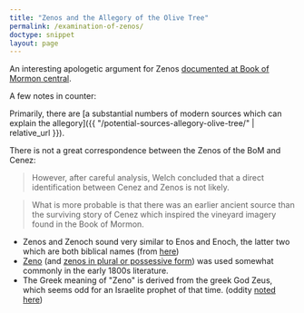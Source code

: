 ```yaml
---
title: "Zenos and the Allegory of the Olive Tree"
permalink: /examination-of-zenos/
doctype: snippet
layout: page
---
```


An interesting apologetic argument for Zenos [documented at Book of Mormon central](https://knowhy.bookofmormoncentral.org/content/is-anything-known-of-the-prophet-zenos-outside-of-the-book-of-mormon).

A few notes in counter:

Primarily, there are [a substantial numbers of modern sources which can explain the allegory]({{ "/potential-sources-allegory-olive-tree/" | relative_url }}).

There is not a great correspondence between the Zenos of the BoM and Cenez:
> However, after careful analysis, Welch concluded that a direct identification between Cenez and Zenos is not likely.

> What is more probable is that there was an earlier ancient source than the surviving story of Cenez which inspired the vineyard imagery found in the Book of Mormon.

* Zenos and Zenoch sound very similar to Enos and Enoch, the latter two which are both biblical names (from [here](https://www.reddit.com/r/exmormon/comments/25ekuo/zenos_zenoch_and_neum/))
* [Zeno](https://www.google.com/search?q=zeno&lr=lang_en&biw=1073&bih=921&source=lnt&tbs=lr%3Alang_1en%2Ccdr%3A1%2Ccd_min%3A1%2F1%2F1750%2Ccd_max%3A12%2F31%2F1829&tbm=bks) (and [zenos in plural or possessive form](https://www.google.com/search?lr=lang_en&biw=839&bih=777&tbs=lr%3Alang_1en%2Ccdr%3A1%2Ccd_min%3A1%2F1%2F1750%2Ccd_max%3A12%2F31%2F1829&tbm=bks&ei=nIaVW-rML4aTzwLjprOgAw&q=zenos&oq=zenos&gs_l=psy-ab.3...67221.67221.0.67332.1.1.0.0.0.0.110.110.0j1.1.0....0...1c.1.64.psy-ab..0.0.0....0.sQjhChWe_P0)) was used somewhat commonly in the early 1800s literature.
* The Greek meaning of "Zeno" is derived from the greek God Zeus, which seems odd for an Israelite prophet of that time. (oddity [noted here](https://www.reddit.com/r/exmormon/comments/25ekuo/zenos_zenoch_and_neum/))
